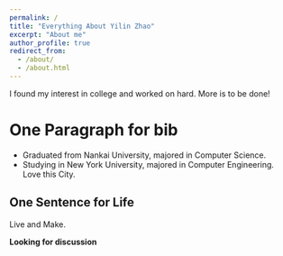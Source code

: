 ```yaml
---
permalink: /
title: "Everything About Yilin Zhao"
excerpt: "About me"
author_profile: true
redirect_from: 
  - /about/
  - /about.html
---
```

 I found my interest in college and worked on hard. More is to be done!

One Paragraph for bib
======
- Graduated from Nankai University, majored in Computer Science.
- Studying in New York University, majored in Computer Engineering. Love this City.


One Sentence for Life
------
Live and Make.

**Looking for discussion**

